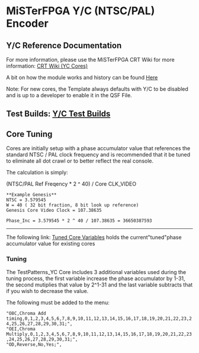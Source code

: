 # MiSTerFPGA Y/C (NTSC/PAL) Encoder

## Y/C Reference Documentation
For more information, please use the MiSTerFPGA CRT Wiki for more information: [CRT Wiki (YC Cores)](https://mister-devel.github.io/MkDocs_MiSTer/advanced/crt/#unofficial-custom-yc-s-video-composite-cores-by-mikes11 "CRT Wiki (YC Cores)")

A bit on how the module works and history can be found [Here](https://docs.google.com/document/d/1FrfUKQedBdkgifHC88ouqLF9IDCNamC8TyLIcY3rou0/edit?usp=sharing"Here")

Note: For new cores, the Template always defaults with Y/C to be disabled and is up to a developer to enable it in the QSF File.

##  Test Builds: [Y/C Test Builds](https://github.com/MikeS11/MiSTerFPGA_YC_Encoder/tree/main/YC%20Builds "Y/C Test Builds")


## Core Tuning
Cores are initially setup with a phase accumulator value that references the standard NTSC / PAL clock frequency and is recommended that it be tuned to eliminate all dot crawl or to better reflect the real console.




The calculation is simply: 

(NTSC/PAL Ref Freqency * 2 ^ 40) / Core CLK_VIDEO 

	**Example Genesis**
	NTSC = 3.579545    
	W = 40 ( 32 bit fraction, 8 bit look up reference)    
	Genesis Core Video Clock = 107.38635    
	
	Phase_Inc = 3.579545 * 2 ^ 40 / 107.38635 = 36650387593    
------------
The following link: [Tuned Core Variables](https://docs.google.com/spreadsheets/d/12_6MyuY7f6CZYXztdT0C30SWL0nk2_MNe_Cno_D-txA/edit?usp=sharing "Tuned Core Variables") holds the current"tuned"phase accumulator value for existing cores

### Tuning
The TestPatterns_YC Core includes 3 additional variables used during the tuning process, the first variable increase the phase accumulator by 1-31, the second mutiplies that value by 2^1-31 and the last variable subtracts that if you wish to decrease the value. 

The following must be added to the menu:

`"O8C,Chroma Add timing,0,1,2,3,4,5,6,7,8,9,10,11,12,13,14,15,16,17,18,19,20,21,22,23,24,25,26,27,28,29,30,31;",`   
`"OEI,Chroma Multiply,0,1,2,3,4,5,6,7,8,9,10,11,12,13,14,15,16,17,18,19,20,21,22,23,24,25,26,27,28,29,30,31;",`   
`"OD,Reverse,No,Yes;",`   









